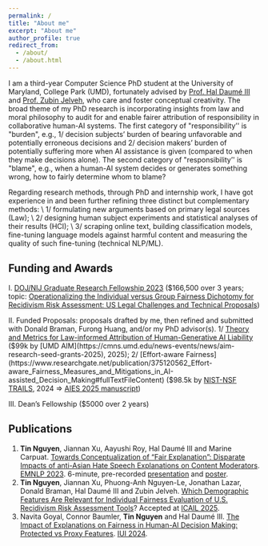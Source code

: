 ```yaml
---
permalink: /
title: "About me"
excerpt: "About me"
author_profile: true
redirect_from: 
  - /about/
  - /about.html
---
```


I am a third-year Computer Science PhD student at the University of Maryland, College Park (UMD), fortunately advised by [Prof. Hal Daumé III](http://users.umiacs.umd.edu/~hal/) and [Prof. Zubin Jelveh](https://zjelveh.github.io/), who care and foster conceptual creativity. The broad theme of my PhD research is incorporating insights from law and moral philosophy to audit for and enable fairer attribution of responsibility in collaborative human-AI systems. The first category of "responsibility’' is "burden", e.g., 1/ decision subjects’ burden of bearing unfavorable and potentially erroneous decisions and 2/ decision makers’ burden of potentially suffering more when AI assistance is given (compared to when they make decisions alone). The second category of "responsibility’' is "blame", e.g., when a human-AI system decides or generates something wrong, how to fairly determine whom to blame?

Regarding research methods, through PhD and internship work, I have got experience in and been further refining three distinct but complementary methods: \\
1/ formulating new arguments based on primary legal sources (Law); \\
2/ designing human subject experiments and statistical analyses of their results (HCI); \\
3/ scraping online text, building classification models, fine-tuning language models against harmful content and measuring the quality of such fine-tuning (technical NLP/ML).

## Funding and Awards
I. [DOJ/NIJ Graduate Research Fellowship 2023](https://nij.ojp.gov/graduate-research-fellowship-program-past-and-present-fellows) ($166,500 over 3 years; topic: [Operationalizing the Individual versus Group Fairness Dichotomy for Recidivism Risk Assessment: US Legal Challenges and Technical Proposals](https://www.researchgate.net/publication/376268389_Operationalizing_the_Individual_v_Group_Fairness_Dichotomy_for_Recidivism_Risk_Assessment_US_Legal_Challenges_and_Technical_Proposals))

II. Funded Proposals: proposals drafted by me, then refined and submitted with Donald Braman, Furong Huang, and/or my PhD advisor(s). 1/ [Theory and Metrics for Law-informed Attribution of Human-Generative AI Liability](https://www.researchgate.net/publication/392164685_Theory_and_Metrics_for_Law-informed_Attribution_of_Human-Generative_AI_Liability) ($99k by [UMD AIM](https://cmns.umd.edu/news-events/news/aim-research-seed-grants-2025), 2025); 2/ [Effort-aware Fairness](https://www.researchgate.net/publication/375120562_Effort-aware_Fairness_Measures_and_Mitigations_in_AI-assisted_Decision_Making#fullTextFileContent) ($98.5k by [NIST-NSF TRAILS](https://www.trails.umd.edu/news/trails-announces-first-round-of-seed-funding), 2024 => [AIES 2025 manuscript](https://arxiv.org/abs/2505.19317))

III. Dean’s Fellowship ($5000 over 2 years)

## Publications
1. **Tin Nguyen**, Jiannan Xu, Aayushi Roy, Hal Daumé III and Marine Carpuat. 
[Towards Conceptualization of “Fair Explanation”: Disparate Impacts of anti-Asian Hate Speech Explanations on Content Moderators](https://aclanthology.org/2023.emnlp-main.602/). [EMNLP 2023](https://2023.emnlp.org/). 6-minute, pre-recorded [presentation](https://drive.google.com/file/d/174PPUTFtFtcHVFOW7mVOoGFzJm7tj8u9/view?usp=sharing) and [poster](https://drive.google.com/file/d/1LzW-KbDUsYDvvhi-3SCKkyssKrWTciat/view?usp=sharing).
2. **Tin Nguyen**, Jiannan Xu, Phuong-Anh Nguyen-Le, Jonathan Lazar, Donald Braman, Hal Daumé III and Zubin Jelveh. [Which Demographic Features Are Relevant for Individual Fairness Evaluation of U.S. Recidivism Risk Assessment Tools](https://arxiv.org/abs/2505.09868)? Accepted at [ICAIL 2025](https://sites.northwestern.edu/icail2025/). 
3. Navita Goyal, Connor Baumler, **Tin Nguyen** and Hal Daumé III. [The Impact of Explanations on Fairness in Human-AI Decision Making: Protected vs Proxy Features](https://dl.acm.org/doi/10.1145/3640543.3645210). [IUI 2024](https://iui.acm.org/2024/).

